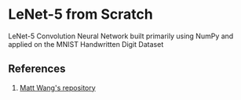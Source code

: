 # LeNet-5 from Scratch
LeNet-5 Convolution Neural Network built primarily using NumPy and applied on the MNIST Handwritten Digit Dataset
## References
1. [Matt Wang's repository](https://github.com/mattwang44/LeNet-from-Scratch)
